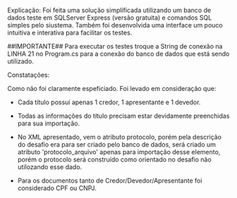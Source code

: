 Explicação: 
Foi feita uma solução simplificada utilizando um banco de dados teste em SQLServer Express (versão gratuita) e comandos SQL simples pelo siustema.
Também foi desenvolvida uma interface um pouco intuitiva e interativa para facilitar os testes.

##IMPORTANTE## 
Para executar os testes troque a String de conexão na LINHA 21 no Program.cs para a conexão do banco de dados que está sendo utilizado.


Constatações:

Como não foi claramente espeficiado. Foi levado em consideração que:

- Cada título possuí apenas 1 credor, 1 apresentante e 1 devedor.

- Todas as informações do título precisam estar devidamente preenchidas para sua importação.

- No XML apresentado, vem o atributo protocolo, porém pela descrição do desafio era para ser criado pelo banco de dados,
será criado um atributo 'protocolo_arquivo' apenas para importação desse elemento, porém o protocolo será construído como orientado
no desafio não utilozando esse dado.

- Para os documentos tanto de Credor/Devedor/Apresentante foi considerado CPF ou CNPJ.
